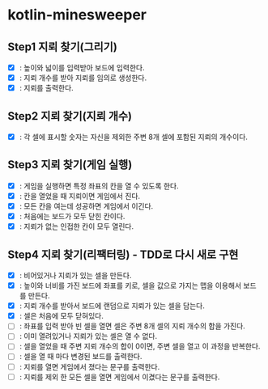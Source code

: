 # kotlin-minesweeper

## Step1 지뢰 찾기(그리기)
- [x] : 높이와 넓이를 입력받아 보드에 입력한다.
- [x] : 지뢰 개수를 받아 지뢰를 임의로 생성한다.
- [x] : 지뢰를 출력한다.

## Step2 지뢰 찾기(지뢰 개수)
- [x] : 각 셀에 표시할 숫자는 자신을 제외한 주변 8개 셀에 포함된 지뢰의 개수이다.

## Step3 지뢰 찾기(게임 실행)
- [x] : 게임을 실행하면 특정 좌표의 칸을 열 수 있도록 한다.
- [x] : 칸을 열었을 때 지뢰이면 게임에서 진다.
- [x] : 모든 칸을 여는데 성공하면 게임에서 이긴다.
- [x] : 처음에는 보드가 모두 닫힌 칸이다.
- [x] : 지뢰가 없는 인접한 칸이 모두 열린다.

## Step4 지뢰 찾기(리팩터링) - TDD로 다시 새로 구현
- [x] : 비어있거나 지뢰가 있는 셀을 만든다.
- [x] : 높이와 너비를 가진 보드에 좌표를 키로, 셀을 값으로 가지는 맵을 이용해서 보드를 만든다.
- [x] : 지뢰 개수를 받아서 보드에 랜덤으로 지뢰가 있는 셀을 담는다.
- [x] : 셀은 처음에 모두 닫혀있다.
- [ ] : 좌표를 입력 받아 빈 셀을 열면 셀은 주변 8개 셀의 지뢰 개수의 합을 가진다.
- [ ] : 이미 열려있거나 지뢰가 있는 셀은 열 수 없다.
- [ ] : 셀을 열었을 때 주변 지뢰 개수의 합이 0이면, 주변 셀을 열고 이 과정을 반복한다.
- [ ] : 셀을 열 때 마다 변경된 보드를 출력한다.
- [ ] : 지뢰를 열면 게임에서 졌다는 문구를 출력한다.
- [ ] : 지뢰를 제외 한 모든 셀을 열면 게임에서 이겼다는 문구를 출력한다.
